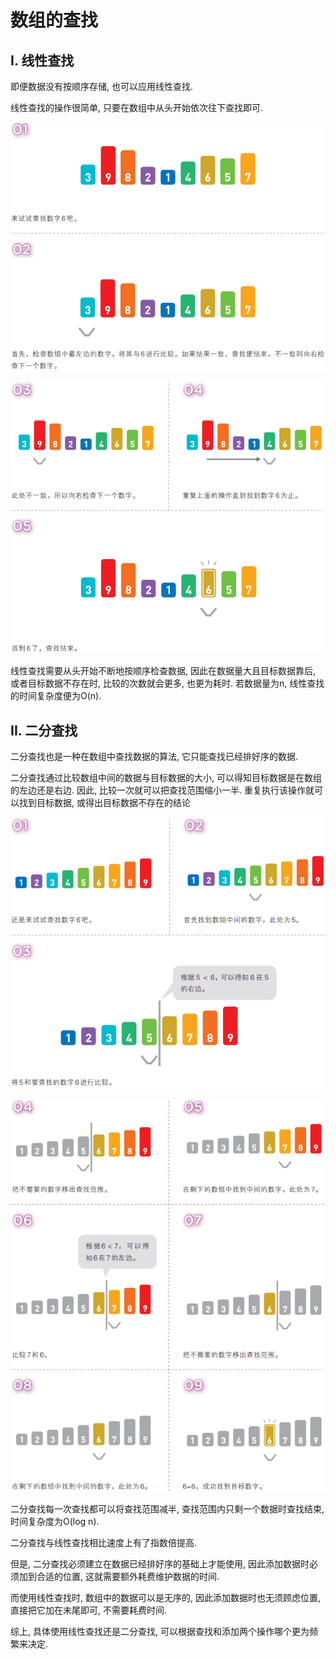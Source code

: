 # 数组的查找

## I. 线性查找

即便数据没有按顺序存储, 也可以应用线性查找.

线性查找的操作很简单, 只要在数组中从头开始依次往下查找即可. 

![1649563355728](assets/1649563355728.png)

![1649563383624](assets/1649563383624.png)

线性查找需要从头开始不断地按顺序检查数据, 因此在数据量大且目标数据靠后, 或者目标数据不存在时, 比较的次数就会更多, 也更为耗时. 若数据量为n, 线性查找的时间复杂度便为O(n).

## II. 二分查找

二分查找也是一种在数组中查找数据的算法, 它只能查找已经排好序的数据.

二分查找通过比较数组中间的数据与目标数据的大小, 可以得知目标数据是在数组的左边还是右边. 因此, 比较一次就可以把查找范围缩小一半. 重复执行该操作就可以找到目标数据, 或得出目标数据不存在的结论

![1649563709900](assets/1649563709900.png)

![1649563750920](assets/1649563750920.png)

二分查找每一次查找都可以将查找范围减半, 查找范围内只剩一个数据时查找结束, 时间复杂度为O(log n).

二分查找与线性查找相比速度上有了指数倍提高.

但是, 二分查找必须建立在数据已经排好序的基础上才能使用, 因此添加数据时必须加到合适的位置, 这就需要额外耗费维护数据的时间.

而使用线性查找时, 数组中的数据可以是无序的, 因此添加数据时也无须顾虑位置, 直接把它加在末尾即可, 不需要耗费时间.

综上, 具体使用线性查找还是二分查找, 可以根据查找和添加两个操作哪个更为频繁来决定.